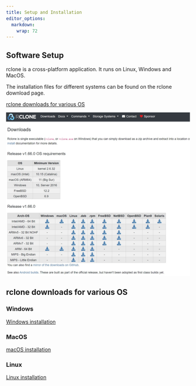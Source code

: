 ```yaml
---
title: Setup and Installation
editor_options: 
  markdown: 
    wrap: 72
---
```


## Software Setup

rclone is a cross-platform application. It runs on Linux, Windows and
MacOS. 

The installation files for different systems can be found on the
rclone download page. 

[rclone downloads for various OS](https://rclone.org/downloads/) 

![rclone download page](rclone-download.jpg)   




## rclone downloads for various OS 

### Windows

[Windows installation](https://rclone.org/install/#windows)

### MacOS

[macOS installation](<https://rclone.org/install/#macos>)

### Linux

[Linux installation](https://rclone.org/install/#linux)
